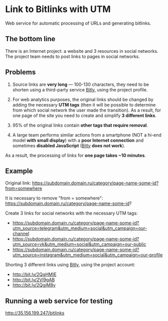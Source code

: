 # Link to Bitlinks with UTM

Web service for automatic processing of URLs and generating bitlinks.

## The bottom line
There is an Internet project: a website and 3 resources in social networks.
The project team needs to post links to pages in social networks.

## Problems
1. Source links are **very long** — 100-130 characters, they need to be shorten using a third-party service [Bitly](https://bitly.com/), using the project profile.

2. For web analytics purposes, the original links should be changed by adding the necessary **UTM tags** (then it will be possible to determine from which social network the user made the transition).
As a result, for one page of the site you need to create and simplify **3 different links**.

3. 95% of the original links contain **other tags that require removal**.

4. A large team performs similar actions from a smartphone (NOT a hi-end model **with small display**) with a **poor Internet connection** and sometimes **disabled JavaScript** ([Bitly](https://bitly.com/) **does not work**).

As a result, the processing of links for **one page takes ~10 minutes**.

## Example
Original link: https://subdomain.domain.ru/category/page-name-some-id?from=somewhere

It is necessary to remove "from = somewhere": https://subdomain.domain.ru/category/page-name-some-id?

Create 3 links for social networks with the necessary UTM tags:
* https://subdomain.domain.ru/category/page-name-some-id?utm_source=telegram&utm_medium=social&utm_campaign=our-channel
* https://subdomain.domain.ru/category/page-name-some-id?utm_source=vk&utm_medium=social&utm_campaign=our-public
* https://subdomain.domain.ru/category/page-name-some-id?utm_source=instagram&utm_medium=social&utm_campaign=our-profile

Shorting 3 different links using [Bitly](https://bitly.com/), using the project account:
* http://bit.ly/2QgHMIE
* http://bit.ly/2Vl9gAB
* http://bit.ly/2QgjM8y


## Running a web service for testing
http://35.156.199.247/bitlinks
